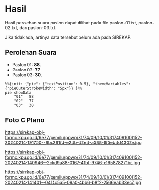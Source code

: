 # Hasil

Hasil perolehan suara paslon dapat dilihat pada file paslon-01.txt, paslon-02.txt, dan paslon-03.txt.

Jika tidak ada, artinya data tersebut belum ada pada SIREKAP.

## Perolehan Suara

 * Paslon 01: **88**.
 * Paslon 02: **77**.
 * Paslon 03: **30**.

```mermaid
%%{init: {"pie": {"textPosition": 0.5}, "themeVariables": {"pieOuterStrokeWidth": "5px"}} }%%
pie showData
    "01" : 88
    "02" : 77
    "03" : 30
```
## Foto C Plano

https://sirekap-obj-formc.kpu.go.id/6e77/pemilu/ppwp/31/74/09/10/01/3174091001152-20240214-191750--8bc281fd-e24b-42e4-a588-9f5eb4d4302e.jpg

https://sirekap-obj-formc.kpu.go.id/6e77/pemilu/ppwp/31/74/09/10/01/3174091001152-20240214-140946--2cbd9a88-0167-41bf-9746-e165878271be.jpg

https://sirekap-obj-formc.kpu.go.id/6e77/pemilu/ppwp/31/74/09/10/01/3174091001152-20240214-141401--0414c5a5-09a0-4bb6-b8f2-2566eab33ec7.jpg
